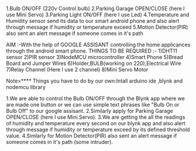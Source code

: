 1.Bulb ON/OFF (220v Control bulb)
2.Parking Garage OPEN/CLOSE (here I use Mini Servo)
3.Parking Light ON/OFF (here I use Led)
4.Temperature and Humidity sensor send its data to our smart android phone and also alert through message 
  if humidity or temperature exceed 
5.Motion Detector(PIR) also sent an alert message if someone comes in it's path

AIM :-With the help of GOOGLE ASSISANT controlling the home applicances through the android smart phone.
THINGS TO BE REQUIRED :-
1)DHT11 sensor
2)PIR sensor
3)NodeMCU microcontroller
4)Smart Phone
5)Bread Board and Jumper Wires
6)Holder,BULB(working on 220),Electrical Wire
7)Relay Channel (Here I use 2 channel)
8)Mini Servo Motor

Note>**** Things you have to do by our own:Intall arduino ide ,blynk and nodemcu library

1.We are able to control the Bulb ON/OFF through the Blynk app where we are made one button or we can use simple text phrases like       "Bulb On or Bulb Off" to our google assisant.
2.Similarly apply for Parking Garage OPEN/CLOSE (here I use Mini Servo).
3.We are getting the all the readings of humidity and temperature every second on our blynk app and also alert through message 
  if humidity or temperature exceed by its defined threshold value.
4.Simlarly for Motion Detector(PIR) also sent an alert message if someone comes in it's path (some intruder).

